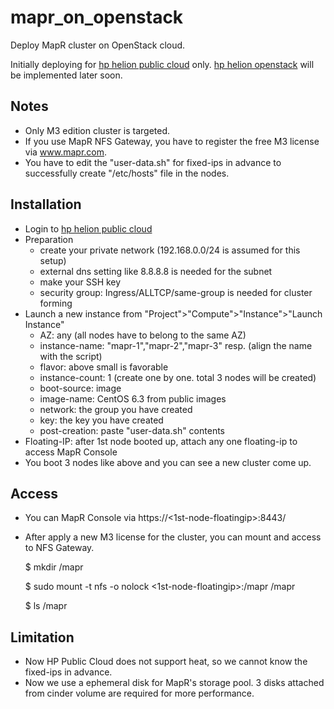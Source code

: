 mapr_on_openstack
=================

Deploy MapR cluster on OpenStack cloud.

Initially deploying for [hp helion public cloud](https://horizon.hpcloud.com) only.
[hp helion openstack](https://helion.hpwsportal.com/) will be implemented later soon.

Notes
-----
* Only M3 edition cluster is targeted.
* If you use MapR NFS Gateway, you have to register the free M3 license via www.mapr.com.
* You have to edit the "user-data.sh" for fixed-ips in advance to successfully create "/etc/hosts" file in the nodes.
 
Installation
------------
* Login to [hp helion public cloud](https://horizon.hpcloud.com)
* Preparation
  - create your private network (192.168.0.0/24 is assumed for this setup)
  - external dns setting like 8.8.8.8 is needed for the subnet
  - make your SSH key
  - security group: Ingress/ALLTCP/same-group is needed for cluster forming
* Launch a new instance from "Project">"Compute">"Instance">"Launch Instance"
  - AZ: any (all nodes have to belong to the same AZ)
  - instance-name: "mapr-1","mapr-2","mapr-3" resp. (align the name with the script)
  - flavor: above small is favorable
  - instance-count: 1 (create one by one. total 3 nodes will be created)
  - boot-source: image
  - image-name: CentOS 6.3 from public images
  - network: the group you have created
  - key: the key you have created
  - post-creation: paste "user-data.sh" contents
* Floating-IP: after 1st node booted up, attach any one floating-ip to access MapR Console
* You boot 3 nodes like above and you can see a new cluster come up.

Access
------
* You can MapR Console via https://<1st-node-floatingip>:8443/
* After apply a new M3 license for the cluster, you can mount and access to NFS Gateway.

    $ mkdir /mapr

    $ sudo mount -t nfs -o nolock <1st-node-floatingip>:/mapr /mapr

    $ ls /mapr  


Limitation
----------
* Now HP Public Cloud does not support heat, so we cannot know the fixed-ips in advance.
* Now we use a ephemeral disk for MapR's storage pool. 3 disks attached from cinder volume are required for more performance.
